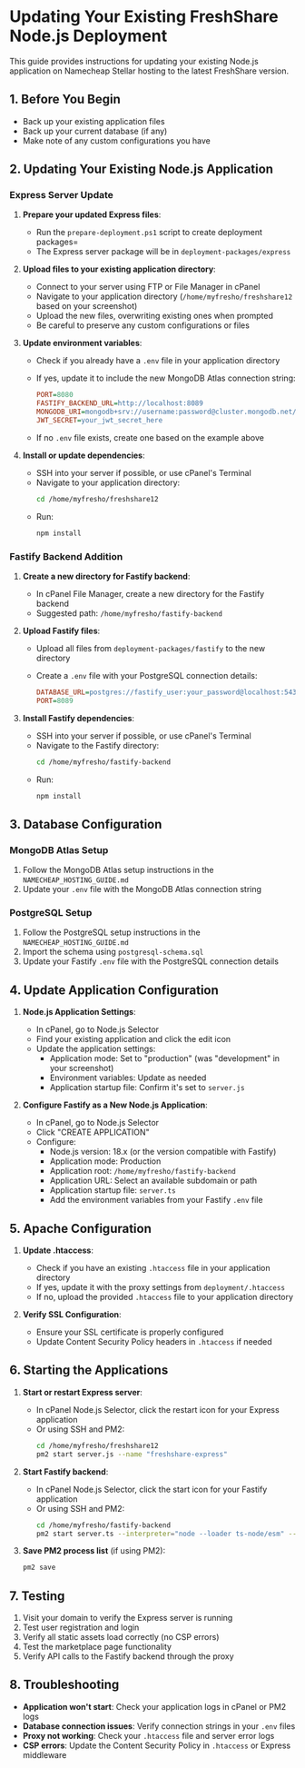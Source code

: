 # Updating Your Existing FreshShare Node.js Deployment

This guide provides instructions for updating your existing Node.js application on Namecheap Stellar hosting to the latest FreshShare version.

## 1. Before You Begin

- Back up your existing application files
- Back up your current database (if any)
- Make note of any custom configurations you have

## 2. Updating Your Existing Node.js Application

### Express Server Update

1. **Prepare your updated Express files**:
   - Run the `prepare-deployment.ps1` script to create deployment packages=
   - The Express server package will be in `deployment-packages/express`

2. **Upload files to your existing application directory**:
   - Connect to your server using FTP or File Manager in cPanel
   - Navigate to your application directory (`/home/myfresho/freshshare12` based on your screenshot)
   - Upload the new files, overwriting existing ones when prompted
   - Be careful to preserve any custom configurations or files

3. **Update environment variables**:
   - Check if you already have a `.env` file in your application directory
   - If yes, update it to include the new MongoDB Atlas connection string:
     
     ```ini
     PORT=8080
     FASTIFY_BACKEND_URL=http://localhost:8089
     MONGODB_URI=mongodb+srv://username:password@cluster.mongodb.net/freshshare_db
     JWT_SECRET=your_jwt_secret_here
     ```
     
   - If no `.env` file exists, create one based on the example above

4. **Install or update dependencies**:
   - SSH into your server if possible, or use cPanel's Terminal
   - Navigate to your application directory:
     ```bash
     cd /home/myfresho/freshshare12
     ```
   - Run:
     ```bash
     npm install
     ```

### Fastify Backend Addition

1. **Create a new directory for Fastify backend**:
   - In cPanel File Manager, create a new directory for the Fastify backend
   - Suggested path: `/home/myfresho/fastify-backend`

2. **Upload Fastify files**:
   - Upload all files from `deployment-packages/fastify` to the new directory
   - Create a `.env` file with your PostgreSQL connection details:
     
     ```ini
     DATABASE_URL=postgres://fastify_user:your_password@localhost:5432/freshshare
     PORT=8089
     ```
     
3. **Install Fastify dependencies**:
   - SSH into your server if possible, or use cPanel's Terminal
   - Navigate to the Fastify directory:
     ```bash
     cd /home/myfresho/fastify-backend
     ```
   - Run:
     ```bash
     npm install
     ```

## 3. Database Configuration

### MongoDB Atlas Setup

1. Follow the MongoDB Atlas setup instructions in the `NAMECHEAP_HOSTING_GUIDE.md`
2. Update your `.env` file with the MongoDB Atlas connection string

### PostgreSQL Setup

1. Follow the PostgreSQL setup instructions in the `NAMECHEAP_HOSTING_GUIDE.md`
2. Import the schema using `postgresql-schema.sql`
3. Update your Fastify `.env` file with the PostgreSQL connection details

## 4. Update Application Configuration

1. **Node.js Application Settings**:
   - In cPanel, go to Node.js Selector
   - Find your existing application and click the edit icon
   - Update the application settings:
     - Application mode: Set to "production" (was "development" in your screenshot)
     - Environment variables: Update as needed
     - Application startup file: Confirm it's set to `server.js`

2. **Configure Fastify as a New Node.js Application**:
   - In cPanel, go to Node.js Selector
   - Click "CREATE APPLICATION"
   - Configure:
     - Node.js version: 18.x (or the version compatible with Fastify)
     - Application mode: Production
     - Application root: `/home/myfresho/fastify-backend`
     - Application URL: Select an available subdomain or path
     - Application startup file: `server.ts`
     - Add the environment variables from your Fastify `.env` file

## 5. Apache Configuration

1. **Update .htaccess**:
   - Check if you have an existing `.htaccess` file in your application directory
   - If yes, update it with the proxy settings from `deployment/.htaccess`
   - If no, upload the provided `.htaccess` file to your application directory

2. **Verify SSL Configuration**:
   - Ensure your SSL certificate is properly configured
   - Update Content Security Policy headers in `.htaccess` if needed

## 6. Starting the Applications

1. **Start or restart Express server**:
   - In cPanel Node.js Selector, click the restart icon for your Express application
   - Or using SSH and PM2:
     ```bash
     cd /home/myfresho/freshshare12
     pm2 start server.js --name "freshshare-express"
     ```

2. **Start Fastify backend**:
   - In cPanel Node.js Selector, click the start icon for your Fastify application
   - Or using SSH and PM2:
     ```bash
     cd /home/myfresho/fastify-backend
     pm2 start server.ts --interpreter="node --loader ts-node/esm" --name "freshshare-fastify"
     ```

3. **Save PM2 process list** (if using PM2):
   ```bash
   pm2 save
   ```

## 7. Testing

1. Visit your domain to verify the Express server is running
2. Test user registration and login
3. Verify all static assets load correctly (no CSP errors)
4. Test the marketplace page functionality
5. Verify API calls to the Fastify backend through the proxy

## 8. Troubleshooting

- **Application won't start**: Check your application logs in cPanel or PM2 logs
- **Database connection issues**: Verify connection strings in your `.env` files
- **Proxy not working**: Check your `.htaccess` file and server error logs
- **CSP errors**: Update the Content Security Policy in `.htaccess` or Express middleware

